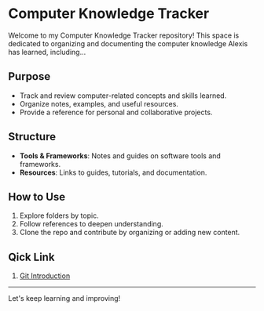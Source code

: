 # Computer Knowledge Tracker

Welcome to my Computer Knowledge Tracker repository! This space is dedicated to organizing and documenting the computer knowledge Alexis has learned, including...

## Purpose
- Track and review computer-related concepts and skills learned.
- Organize notes, examples, and useful resources.
- Provide a reference for personal and collaborative projects.

## Structure
- **Tools & Frameworks**: Notes and guides on software tools and frameworks.
- **Resources**: Links to guides, tutorials, and documentation.

## How to Use
1. Explore folders by topic.
2. Follow references to deepen understanding.
3. Clone the repo and contribute by organizing or adding new content.

## Qick Link
1.  [Git Introduction](/Git_Introduction)

---

Let's keep learning and improving!

